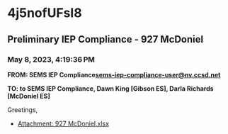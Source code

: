 # 4j5nofUFsl8
## Preliminary IEP Compliance - 927 McDoniel
### May 8, 2023, 4:19:36 PM
**FROM: SEMS IEP Compliance<sems-iep-compliance-user@nv.ccsd.net>**

**TO: to SEMS IEP Compliance, Dawn King [Gibson ES], Darla Richards [McDoniel ES]**


Greetings, 





* [Attachment: 927 McDoniel.xlsx](4j5nofUFsl8-attachment-1.xlsx)
